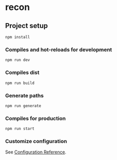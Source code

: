 # recon

## Project setup
```
npm install
```

### Compiles and hot-reloads for development
```
npm run dev
```

### Compiles dist
```
npm run build
```

### Generate paths
```
npm run generate
```

### Compiles for production
```
npm run start
```

### Customize configuration
See [Configuration Reference](https://cli.vuejs.org/config/).
